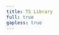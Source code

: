```yaml
---
title: TS Library
full: true
gapless: true
---
```


<code src="./components/home-page.tsx" inline="true"></code>
